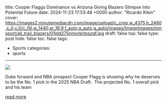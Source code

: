 title: Cooper Flaggs Dominance vs Arizona Giving Blazers Glimpse Into Potential Future
date: 2024-11-23 17:53:48 +0000
author: "Ricardo Klein"
cover: https://images2.minutemediacdn.com/image/upload/c_crop,w_4375,h_2460,x_0,y_0/c_fill,w_1440,ar_16:9,f_auto,q_auto,g_auto/images/ImagnImages/mmsport/all_trail_blazers/01jdd275nmvrbrtpszqf.jpg
draft: false
top: false
type: post
hide: false
toc: false
tags:
  - Sports
categories:
  - sports
---

![](https://images2.minutemediacdn.com/image/upload/c_crop,w_4375,h_2460,x_0,y_0/c_fill,w_1440,ar_16:9,f_auto,q_auto,g_auto/images/ImagnImages/mmsport/all_trail_blazers/01jdd275nmvrbrtpszqf.jpg)

Duke forward and NBA prospect Cooper Flagg is showing why he deserves to be the No. 1 pick in the 2025 NBA Draft.  The projected No. 1 overall pick and his team

[read more](https://www.si.com/nba/trailblazers/news/cooper-flagg-s-dominance-vs-arizona-giving-blazers-glimpse-into-potential-future-01jd3e5x0qca)
